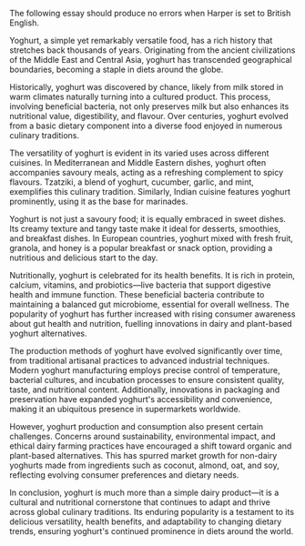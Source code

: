 The following essay should produce no errors when Harper is set to British English.

Yoghurt, a simple yet remarkably versatile food, has a rich history that stretches back thousands of years. Originating from the ancient civilizations of the Middle East and Central Asia, yoghurt has transcended geographical boundaries, becoming a staple in diets around the globe.

Historically, yoghurt was discovered by chance, likely from milk stored in warm climates naturally turning into a cultured product. This process, involving beneficial bacteria, not only preserves milk but also enhances its nutritional value, digestibility, and flavour. Over centuries, yoghurt evolved from a basic dietary component into a diverse food enjoyed in numerous culinary traditions.

The versatility of yoghurt is evident in its varied uses across different cuisines. In Mediterranean and Middle Eastern dishes, yoghurt often accompanies savoury meals, acting as a refreshing complement to spicy flavours. Tzatziki, a blend of yoghurt, cucumber, garlic, and mint, exemplifies this culinary tradition. Similarly, Indian cuisine features yoghurt prominently, using it as the base for marinades.

Yoghurt is not just a savoury food; it is equally embraced in sweet dishes. Its creamy texture and tangy taste make it ideal for desserts, smoothies, and breakfast dishes. In European countries, yoghurt mixed with fresh fruit, granola, and honey is a popular breakfast or snack option, providing a nutritious and delicious start to the day.

Nutritionally, yoghurt is celebrated for its health benefits. It is rich in protein, calcium, vitamins, and probiotics—live bacteria that support digestive health and immune function. These beneficial bacteria contribute to maintaining a balanced gut microbiome, essential for overall wellness. The popularity of yoghurt has further increased with rising consumer awareness about gut health and nutrition, fuelling innovations in dairy and plant-based yoghurt alternatives.

The production methods of yoghurt have evolved significantly over time, from traditional artisanal practices to advanced industrial techniques. Modern yoghurt manufacturing employs precise control of temperature, bacterial cultures, and incubation processes to ensure consistent quality, taste, and nutritional content. Additionally, innovations in packaging and preservation have expanded yoghurt's accessibility and convenience, making it an ubiquitous presence in supermarkets worldwide.

However, yoghurt production and consumption also present certain challenges. Concerns around sustainability, environmental impact, and ethical dairy farming practices have encouraged a shift toward organic and plant-based alternatives. This has spurred market growth for non-dairy yoghurts made from ingredients such as coconut, almond, oat, and soy, reflecting evolving consumer preferences and dietary needs.

In conclusion, yoghurt is much more than a simple dairy product—it is a cultural and nutritional cornerstone that continues to adapt and thrive across global culinary traditions. Its enduring popularity is a testament to its delicious versatility, health benefits, and adaptability to changing dietary trends, ensuring yoghurt's continued prominence in diets around the world.

